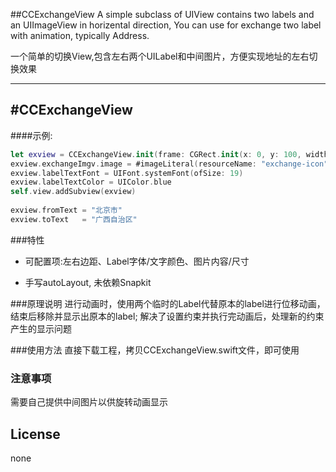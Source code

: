 
##CCExchangeView
A simple subclass of UIView contains two labels and an UIImageView in horizental direction, You can use for exchange two label with animation, typically Address.

一个简单的切换View,包含左右两个UILabel和中间图片，方便实现地址的左右切换效果

---
#CCExchangeView
-------------


####示例:  
```swift
let exview = CCExchangeView.init(frame: CGRect.init(x: 0, y: 100, width: UIScreen.main.bounds.width, height: 100))
exview.exchangeImgv.image = #imageLiteral(resourceName: "exchange-icon")
exview.labelTextFont = UIFont.systemFont(ofSize: 19)
exview.labelTextColor = UIColor.blue
self.view.addSubview(exview)
        
exview.fromText = "北京市"
exview.toText   = "广西自治区"
```

###特性
- 可配置项:左右边距、Label字体/文字颜色、图片内容/尺寸

- 手写autoLayout, 未依赖Snapkit

###原理说明
进行动画时，使用两个临时的Label代替原本的label进行位移动画，结束后移除并显示出原本的label;
解决了设置约束并执行完动画后，处理新的约束产生的显示问题

###使用方法
直接下载工程，拷贝CCExchangeView.swift文件，即可使用

### 注意事项
需要自己提供中间图片以供旋转动画显示


## License
none


